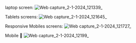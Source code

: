laptop screen:
![Web capture_2-1-2024_121339_](https://github.com/amirayasser/Responsive-Animated-web-page/assets/72684587/69acf1d5-115f-44d9-8ef8-51fe615273eb)

Tablets screens:
![Web capture_2-1-2024_121645_](https://github.com/amirayasser/Responsive-Animated-web-page/assets/72684587/8335aff3-bb82-4e4c-b495-78d7d38ce891)

Responsive Mobiles screens:
![Web capture_2-1-2024_121727_](https://github.com/amirayasser/Responsive-Animated-web-page/assets/72684587/cb917758-d8d5-42ea-8928-f4b5565f7caa)


Mobile 📱
![Web capture_2-1-2024_12199_](https://github.com/amirayasser/Responsive-Animated-web-page/assets/72684587/d28b0835-e46a-4963-a330-32f721c65729)

